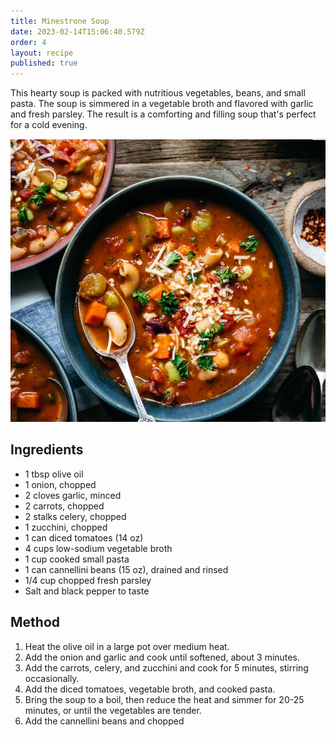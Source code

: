 ```yaml
---
title: Minestrone Soup
date: 2023-02-14T15:06:40.579Z
order: 4
layout: recipe
published: true
---
```

This hearty soup is packed with nutritious vegetables, beans, and small pasta. The soup is simmered in a vegetable broth and flavored with garlic and fresh parsley. The result is a comforting and filling soup that's perfect for a cold evening.

![](../uploads/screenshot-2023-02-14-at-15.08.44.png "Minestrone Soup")

## Ingredients

* 1 tbsp olive oil
* 1 onion, chopped
* 2 cloves garlic, minced
* 2 carrots, chopped
* 2 stalks celery, chopped
* 1 zucchini, chopped
* 1 can diced tomatoes (14 oz)
* 4 cups low-sodium vegetable broth
* 1 cup cooked small pasta
* 1 can cannellini beans (15 oz), drained and rinsed
* 1/4 cup chopped fresh parsley
* Salt and black pepper to taste

## Method

1. Heat the olive oil in a large pot over medium heat.
2. Add the onion and garlic and cook until softened, about 3 minutes.
3. Add the carrots, celery, and zucchini and cook for 5 minutes, stirring occasionally.
4. Add the diced tomatoes, vegetable broth, and cooked pasta.
5. Bring the soup to a boil, then reduce the heat and simmer for 20-25 minutes, or until the vegetables are tender.
6. Add the cannellini beans and chopped